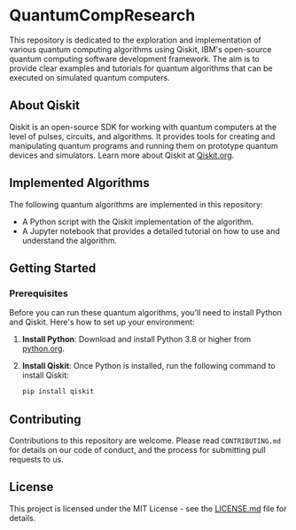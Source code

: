 # QuantumCompResearch


This repository is dedicated to the exploration and implementation of various quantum computing algorithms using Qiskit, IBM's open-source quantum computing software development framework. The aim is to provide clear examples and tutorials for quantum algorithms that can be executed on simulated quantum computers.

## About Qiskit

Qiskit is an open-source SDK for working with quantum computers at the level of pulses, circuits, and algorithms. It provides tools for creating and manipulating quantum programs and running them on prototype quantum devices and simulators. Learn more about Qiskit at [Qiskit.org](https://qiskit.org/).

## Implemented Algorithms

The following quantum algorithms are implemented in this repository:


- A Python script with the Qiskit implementation of the algorithm.
- A Jupyter notebook that provides a detailed tutorial on how to use and understand the algorithm.

## Getting Started

### Prerequisites

Before you can run these quantum algorithms, you'll need to install Python and Qiskit. Here's how to set up your environment:

1. **Install Python**: Download and install Python 3.8 or higher from [python.org](https://www.python.org/).

2. **Install Qiskit**: Once Python is installed, run the following command to install Qiskit:

   ```bash
   pip install qiskit
   ```

## Contributing

Contributions to this repository are welcome. Please read `CONTRIBUTING.md` for details on our code of conduct, and the process for submitting pull requests to us.

## License

This project is licensed under the MIT License - see the [LICENSE.md](LICENSE) file for details.

